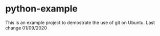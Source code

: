 # python-example
This is an example project to demostrate the use of git on Ubuntu.
Last change 01/09/2020 
